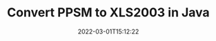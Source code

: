 ---
############################# Static ############################
layout: "auto-gen-conversion"
date: 2022-03-01T15:12:22
draft: false
otherformats: bmp doc docm docx dot dotm dotx epub gif ico jpeg jpg md odt ott pdf png psd rtf tex tif tiff txt xps
breadcrumb: PPSM to XLS2003 in Java

############################# Head ############################
head_title: "Convert PPSM to XLS2003 in Java"
head_description: "PPSM to XLS2003 conversion in Java with a few lines of code. Convert over 160 file formats using the GroupDocs Document Conversion API for Java."

############################# Header ############################
title: "Convert PPSM to XLS2003 in Java"
description: "PPSM to XLS2003 conversion with a few lines of Java code"
bg_image: "https://cms.admin.containerize.com/templates/aspose/App_Themes/V3/images/bg/header1.png"
bg_overlay: false
button:
    enable: true

############################# SubMenu ############################
submenu:
    enable: true

    left:
        img_alt: "GroupDocs.Conversion for Java"
        image: "https://cms.admin.containerize.com/templates/groupdocs/images/product-logos/90x90-noborder/groupdocs-conversion-java.png"
        product: "GroupDocs.Conversion"
        platform: "Java"

    

############################# About ############################
about:
    enable: true
    title: "About GroupDocs.Conversion for Java API"
    content: |
        [GroupDocs.Conversion for Java](https://products.groupdocs.com/conversion/java/) is an advanced file format conversion API for converting between popular image and document formats such as Microsoft Office, OpenDocument, PDF, HTML, email, CAD. and much more with just a few lines of code. The native API automatically detects the formats of the original documents and offers many options for customizing the converted documents. Along with the function of extracting information from a document, it also supports caching of the conversion results to the local disk by default. However, any type of cache storage can be supported by implementing the appropriate interfaces - Amazon S3, Dropbox, Google Drive, Windows Azure, Reddis, or any others.
    

overview:
    enable: true
    content: |
        Convert your PPSM files to XLS2003 files in Java. It only takes a couple of lines of Java code on any platform of your choice, such as Windows, Linux, macOS.
        You can try converting PPSM to XLS2003 for free and evaluate the quality of the conversion results.
        Along with simple file conversion scripts, you can try more sophisticated options for loading the PPSM source file and storing the XLS2003 output.
        
        For example, for the source file PPSM, you can use the following upload options:

        * automatic detection of the file format;
        * specify a password for protected files (if the file format supports it);
        * replace missing fonts to preserve the appearance of the document.

        There are also advanced conversion options for the XLS2003 file:

        * convert a specific page of a document or a range of pages;
        * add a watermark to the converted XLS2003.

        Once the conversion is complete, you can save the XLS2003 file to your local file path or to any third party storage such as FTP, Amazon S3, Google Drive, Dropbox etc.
        Please note - to convert PPSM to XLS2003, you do not need to install any additional software, such as MS Office, Open Office, Adobe Acrobat Reader etc. 


############################# Steps ############################
steps:
    enable: true
    title_left: "Steps to Convert PPSM to XLS2003 in Java"
    content_left: |
        [GroupDocs.Conversion](https://products.groupdocs.com/conversion/java/) allows developers to easily convert a PPSM file to XLS2003 with a few lines of code.

        * Create a new instance of the Converter class and upload the file PPSM with the full path
        * Set ConvertOptions for document type to XLS2003.
        * Call the convert() method and pass the document name (full path) and format (XLS2003) as a parameter
        
    title_right: "System Requirements"
    content_right: |
        Basic conversion using GroupDocs.Conversion for the Java API can be done with just a few lines of code. Our APIs are supported on all major platforms and operating systems. Before executing the code below, make sure you have the following prerequisites installed on your system.

        * Operating systems: Microsoft Windows, Linux, MacOS
        * Development environment: NetBeans, Intellij IDEA, Eclipse, etc.
        * Java runtime: J2SE 6.0 and above
        * Get the latest GroupDocs.Conversion for Java from [Maven](https://repository.groupdocs.com/webapp/#/artifacts/browse/tree/General/repo/com/groupdocs/groupdocs-conversion)
        
    code: |
        ```java
        // Load source file PPSM for conversion
        Converter converter = new Converter("input.ppsm");
        // Prepare conversion options for target format XLS2003
        ConvertOptions convertOptions = new FileType().fromExtension("xls2003").getConvertOptions();
        // Convert to XLS2003 format
        converter.convert("output.xls2003", convertOptions);
        
        ```
        
demos:
    enable: true
    title: "PPSM to XLS2003 Live Demo"
    content: |
       Convert PPSM to XLS2003 now by visiting the [GroupDocs.Conversion App](https://products.groupdocs.app/conversion/family) website. The free demo has the following benefits
       

more_formats:
    enable: true
    title: "Other supported PPSM conversions in Java"
    content: "You can also convert PPSM to many other file formats. Please see the list below."
       
       
back_to_top:
    enable: true
---